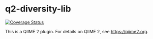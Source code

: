 # q2-diversity-lib

[![Coverage Status](https://coveralls.io/repos/github/qiime2/q2-diversity-lib/badge.svg?branch=master)](https://coveralls.io/github/qiime2/q2-diversity-lib?branch=master)

This is a QIIME 2 plugin. For details on QIIME 2, see https://qiime2.org.
